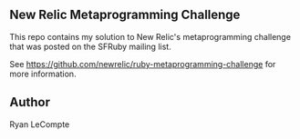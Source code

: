 ## New Relic Metaprogramming Challenge

This repo contains my solution to New Relic's metaprogramming challenge that was posted on the SFRuby mailing list.

See https://github.com/newrelic/ruby-metaprogramming-challenge for more information.

## Author

Ryan LeCompte

